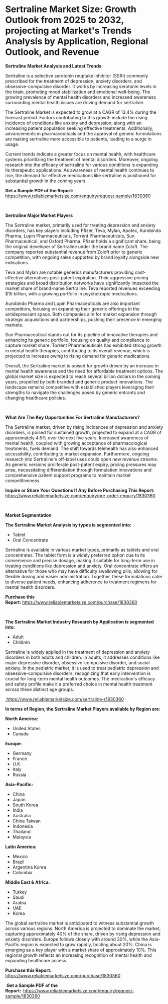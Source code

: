 <p><h1>Sertraline Market Size: Growth Outlook from 2025 to 2032, projecting at Market's Trends Analysis by Application, Regional Outlook, and Revenue</h1></p><p><strong>Sertraline Market Analysis and Latest Trends</strong></p>
<p><p>Sertraline is a selective serotonin reuptake inhibitor (SSRI) commonly prescribed for the treatment of depression, anxiety disorders, and obsessive-compulsive disorder. It works by increasing serotonin levels in the brain, promoting mood stabilization and emotional well-being. The growing prevalence of mental health disorders and increased awareness surrounding mental health issues are driving demand for sertraline.</p><p>The Sertraline Market is expected to grow at a CAGR of 13.4% during the forecast period. Factors contributing to this growth include the rising incidence of conditions like anxiety and depression, along with an increasing patient population seeking effective treatments. Additionally, advancements in pharmaceuticals and the approval of generic formulations are making sertraline more accessible to patients, leading to a surge in usage.</p><p>Current trends indicate a greater focus on mental health, with healthcare systems prioritizing the treatment of mental disorders. Moreover, ongoing research into the efficacy of sertraline for various conditions is expanding its therapeutic applications. As awareness of mental health continues to rise, the demand for effective medications like sertraline is positioned for substantial growth in the coming years.</p></p>
<p><strong>Get a Sample PDF of the Report:&nbsp;</strong> <a href="https://www.reliablemarketsize.com/enquiry/request-sample/1830360?utm_campaign=2931&utm_medium=2&utm_source=Github&utm_content=ia&utm_term=19042025&utm_id=sertraline">https://www.reliablemarketsize.com/enquiry/request-sample/1830360</a></p>
<p>&nbsp;</p>
<p><strong>Sertraline Major Market Players</strong></p>
<p><p>The Sertraline market, primarily used for treating depression and anxiety disorders, has key players including Pfizer, Teva, Mylan, Apotex, Aurobindo Pharma, Lupin Pharmaceuticals, Torrent Pharmaceuticals, Sun Pharmaceutical, and Oxford Pharma. Pfizer holds a significant share, being the original developer of Sertraline under the brand name Zoloft. The company reported substantial revenue from Zoloft prior to generic competition, with ongoing sales supported by brand loyalty alongside new indications.</p><p>Teva and Mylan are notable generics manufacturers providing cost-effective alternatives post-patent expiration. Their aggressive pricing strategies and broad distribution networks have significantly impacted the market share of brand-name Sertraline. Teva reported revenues exceeding $15 billion, with a growing portfolio in psychotropic medications.</p><p>Aurobindo Pharma and Lupin Pharmaceuticals are also important competitors, focusing on expanding their generic offerings in the antidepressant space. Both companies aim for market expansion through strategic acquisitions and partnerships, pushing their presence in emerging markets.</p><p>Sun Pharmaceutical stands out for its pipeline of innovative therapies and enhancing its generic portfolio, focusing on quality and compliance to capture market share. Torrent Pharmaceuticals has exhibited strong growth in mental health therapies, contributing to its overall revenue, which is projected to increase owing to rising demand for generic medications.</p><p>Overall, the Sertraline market is poised for growth driven by an increase in mental health awareness and the need for affordable treatment options. The global market size is expected to reach several billion dollars in the coming years, propelled by both branded and generic product innovations. The landscape remains competitive with established players leveraging their strengths to navigate the challenges posed by generic entrants and changing healthcare policies.</p></p>
<p>&nbsp;</p>
<p><strong>What Are The Key Opportunities For Sertraline Manufacturers?</strong></p>
<p><p>The Sertraline market, driven by rising incidences of depression and anxiety disorders, is poised for sustained growth, projected to expand at a CAGR of approximately 4.5% over the next five years. Increased awareness of mental health, coupled with growing acceptance of pharmacological treatments, fuels demand. The shift towards telehealth has also enhanced accessibility, contributing to market expansion. Furthermore, ongoing research into Sertraline's off-label uses could open new revenue streams. As generic versions proliferate post-patent expiry, pricing pressures may arise, necessitating differentiation through formulation innovations and comprehensive patient support programs to maintain market competitiveness.</p></p>
<p><strong>Inquire or Share Your Questions If Any Before Purchasing This Report:</strong> <a href="https://www.reliablemarketsize.com/enquiry/pre-order-enquiry/1830360?utm_campaign=2931&utm_medium=2&utm_source=Github&utm_content=ia&utm_term=19042025&utm_id=sertraline">https://www.reliablemarketsize.com/enquiry/pre-order-enquiry/1830360</a></p>
<p>&nbsp;</p>
<p><strong>Market Segmentation</strong></p>
<p><strong>The Sertraline Market Analysis by types is segmented into:</strong></p>
<p><ul><li>Tablet</li><li>Oral Concentrate</li></ul></p>
<p><p>Sertraline is available in various market types, primarily as tablets and oral concentrates. The tablet form is a widely preferred option due to its convenience and precise dosage, making it suitable for long-term use in treating conditions like depression and anxiety. Oral concentrate offers an alternative for those who may have difficulty swallowing pills, allowing for flexible dosing and easier administration. Together, these formulations cater to diverse patient needs, enhancing adherence to treatment regimens for mental health disorders.</p></p>
<p><strong>Purchase this Report:&nbsp;</strong><a href="https://www.reliablemarketsize.com/purchase/1830360?utm_campaign=2931&utm_medium=2&utm_source=Github&utm_content=ia&utm_term=19042025&utm_id=sertraline">https://www.reliablemarketsize.com/purchase/1830360</a></p>
<p>&nbsp;</p>
<p><strong>The Sertraline Market Industry Research by Application is segmented into:</strong></p>
<p><ul><li>Adult</li><li>Children</li></ul></p>
<p><p>Sertraline is widely applied in the treatment of depression and anxiety disorders in both adults and children. In adults, it addresses conditions like major depressive disorder, obsessive-compulsive disorder, and social anxiety. In the pediatric market, it is used to treat pediatric depression and obsessive-compulsive disorders, recognizing that early intervention is crucial for long-term mental health outcomes. The medication's efficacy and safety profile make it a preferred choice in mental health treatment across these distinct age groups.</p></p>
<p><a href="https://www.reliablemarketsize.com/sertraline-r1830360?utm_campaign=2931&utm_medium=2&utm_source=Github&utm_content=ia&utm_term=19042025&utm_id=sertraline">&nbsp;https://www.reliablemarketsize.com/sertraline-r1830360</a></p>
<p><strong>In terms of Region, the Sertraline Market Players available by Region are:</strong></p>
<p>
    <p> <strong> North America: </strong>
        <ul>
            <li>United States</li>
            <li>Canada</li>
        </ul>
        </p> 
    <p> <strong> Europe: </strong>
        <ul>
            <li>Germany</li>
            <li>France</li>
            <li>U.K.</li>
            <li>Italy</li>
            <li>Russia</li>
        </ul>
        </p> 
    <p> <strong> Asia-Pacific: </strong>
        <ul>
            <li>China</li>
            <li>Japan</li>
            <li>South Korea</li>
            <li>India</li>
            <li>Australia</li>
            <li>China Taiwan</li>
            <li>Indonesia</li>
            <li>Thailand</li>
            <li>Malaysia</li>
        </ul>
        </p> 
    <p> <strong> Latin America: </strong>
        <ul>
            <li>Mexico</li>
            <li>Brazil</li>
            <li>Argentina Korea</li>
            <li>Colombia</li>
        </ul>
        </p> 
    <p> <strong> Middle East & Africa: </strong>
        <ul>
            <li>Turkey</li>
            <li>Saudi</li>
            <li>Arabia</li>
            <li>UAE</li>
            <li>Korea</li>
        </ul>
    </p>
    </p>
<p><p>The global sertraline market is anticipated to witness substantial growth across various regions. North America is projected to dominate the market, capturing approximately 40% of the share, driven by rising depression and anxiety disorders. Europe follows closely with around 30%, while the Asia-Pacific region is expected to grow rapidly, holding about 20%. China is emerging as a key player with a market share of approximately 10%. This regional growth reflects an increasing recognition of mental health and expanding healthcare access.</p></p>
<p><strong>Purchase this Report: </strong><a href="https://www.reliablemarketsize.com/purchase/1830360?utm_campaign=2931&utm_medium=2&utm_source=Github&utm_content=ia&utm_term=19042025&utm_id=sertraline">https://www.reliablemarketsize.com/purchase/1830360</a></p>
<p>&nbsp;<strong>Get a Sample PDF of the Report:&nbsp;&nbsp;</strong><a href="https://www.reliablemarketsize.com/enquiry/request-sample/1830360?utm_campaign=2931&utm_medium=2&utm_source=Github&utm_content=ia&utm_term=19042025&utm_id=sertraline">https://www.reliablemarketsize.com/enquiry/request-sample/1830360</a></p>
<p><strong></strong></p>
<p><p></p><p></p><p></p></p>